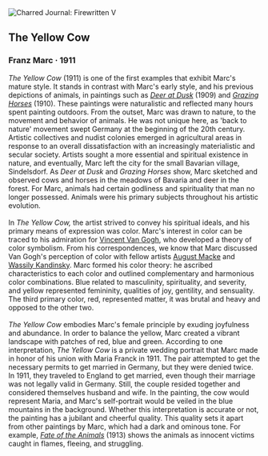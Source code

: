 <div class="artwork-of-the-day">
  <div class="container">
    <div class="img-wrapper">
      <img
        src="https://uploads1.wikiart.org/images/franz-marc/the-yellow-cow-1911.jpg!Large.jpg"
        alt="Charred Journal: Firewritten V" />
    </div>
    <div class="artwork-detail">
      <div class="artwork-origin"> 
        <h2 class="artwork-name">The Yellow Cow</h2>
        <h3 class="artist">
          Franz Marc
                    ·  1911
        </h3>
      </div>
      <p class="description">
        <span class="artwork-description-text ng-binding" ng-bind-html="viewModel.ArtworkOfTheDay.Description | unsafe"><i>The Yellow Cow</i> (1911) is one of the first examples that exhibit Marc's mature style. It stands in contrast with Marc's early style, and his previous depictions of animals, in paintings such as <a target="_blank" href="https://www.wikiart.org/en/franz-marc/deer-at-dusk-1909"><i>Deer at Dusk</i></a> (1909) and <a target="_blank" href="https://www.wikiart.org/en/franz-marc/grazing-horses-1910"><i>Grazing Horses</i></a> (1910). These paintings were naturalistic and reflected many hours spent painting outdoors. From the outset, Marc was drawn to nature, to the movement and behavior of animals. He was not unique here, as 'back to nature' movement swept Germany at the beginning of the 20th century. Artistic collectives and nudist colonies emerged in agricultural areas in response to an overall dissatisfaction with an increasingly materialistic and secular society. Artists sought a more essential and spiritual existence in nature, and eventually, Marc left the city for the small Bavarian village, Sindelsdorf. As <i>Deer at Dusk</i> and <i>Grazing Horses</i> show, Marc sketched and observed cows and horses in the meadows of Bavaria and deer in the forest. For Marc, animals had certain godliness and spirituality that man no longer possessed. Animals were his primary subjects throughout his artistic evolution.<br><br>In <i>The Yellow Cow,</i> the artist strived to convey his spiritual ideals, and his primary means of expression was color. Marc's interest in color can be traced to his admiration for <a target="_blank" href="https://www.wikiart.org/en/vincent-van-gogh">Vincent Van Gogh</a>, who developed a theory of color symbolism. From his correspondences, we know that Marc discussed Van Gogh's perception of color with fellow artists <a target="_blank" href="https://www.wikiart.org/en/august-macke">August Macke</a> and <a target="_blank" href="https://www.wikiart.org/en/wassily-kandinsky">Wassily Kandinsky</a>. Marc formed his color theory: he ascribed characteristics to each color and outlined complementary and harmonious color combinations. Blue related to masculinity, spirituality, and severity, and yellow represented femininity, qualities of joy, gentility, and sensuality. The third primary color, red, represented matter, it was brutal and heavy and opposed to the other two.<br><br><i>The Yellow Cow</i> embodies Marc's female principle by exuding joyfulness and abundance. In order to balance the yellow, Marc created a vibrant landscape with patches of red, blue and green. According to one interpretation, <i>The Yellow Cow</i> is a private wedding portrait that Marc made in honor of his union with Maria Franck in 1911. The pair attempted to get the necessary permits to get married in Germany, but they were denied twice. In 1911, they traveled to England to get married, even though their marriage was not legally valid in Germany. Still, the couple resided together and considered themselves husband and wife. In the painting, the cow would represent Maria, and Marc's self-portrait would be veiled in the blue mountains in the background. Whether this interpretation is accurate or not, the painting has a jubilant and cheerful quality. This quality sets it apart from other paintings by Marc, which had a dark and ominous tone. For example, <a target="_blank" href="https://www.wikiart.org/en/franz-marc/fate-of-the-animals"><i>Fate of the Animals</i></a> (1913) shows the animals as innocent victims caught in flames, fleeing, and struggling.</span>
                        <div class="text-shadow-container" ng-show="showShadow" style=""></div>
      </p>
    </div>
  </div>

</div>
